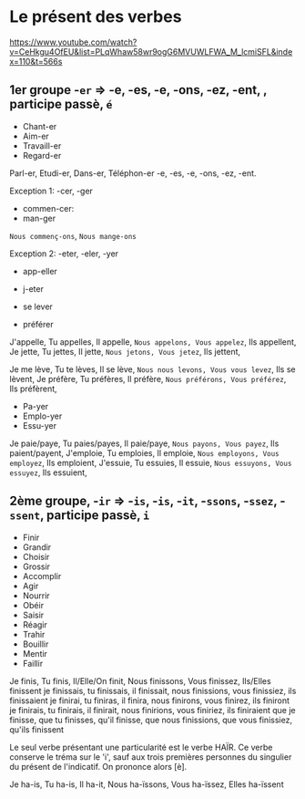 Le présent des verbes
===

https://www.youtube.com/watch?v=CeHkgu4OfEU&list=PLqWhaw58wr9ogG6MVUWLFWA_M_lcmiSFL&index=110&t=566s

## 1er groupe -`er` => -e, -es, -e, -ons, -ez, -ent, , participe passè, `é`

- Chant-er
- Aim-er
- Travaill-er
- Regard-er

Parl-er, Etudi-er, Dans-er, Téléphon-er 
-e, -es, -e, -ons, -ez, -ent.

Exception 1: -cer, -ger

- commen-cer:
- man-ger

`Nous commenç-ons`, `Nous mange-ons`

Exception 2: -eter, -eler, -yer

- app-eller
- j-eter

- se lever
- préférer

J'appelle, Tu appelles, Il appelle, `Nous appelons, Vous appelez`, Ils appellent, 
Je jette, Tu jettes, Il jette, `Nous jetons, Vous jetez`, Ils jettent, 

Je me lève, Tu te lèves, Il se lève, `Nous nous levons, Vous vous levez`, Ils se lèvent,
Je préfère, Tu préfères, Il préfère, `Nous préférons, Vous préférez`, Ils préfèrent, 

- Pa-yer
- Emplo-yer
- Essu-yer

Je paie/paye, Tu paies/payes, Il paie/paye, `Nous payons, Vous payez`, Ils paient/payent, 
J'emploie, Tu emploies, Il emploie, `Nous employons, Vous employez`, Ils emploient, 
J'essuie, Tu essuies, Il essuie, `Nous essuyons, Vous essuyez`, Ils essuient, 

## 2ème groupe, -`ir` => -`is`, -`is`, -`it`, -`ssons`, -`ssez`, -`ssent`, participe passè, `i`

- Finir
- Grandir
- Choisir
- Grossir
- Accomplir
- Agir
- Nourrir
- Obéir
- Saisir
- Réagir
- Trahir
- Bouillir
- Mentir
- Faillir

Je finis, Tu finis, Il/Elle/On finit, Nous finissons, Vous finissez, Ils/Elles finissent
je finissais, tu finissais, il finissait, nous finissions, vous finissiez, ils finissaient
je finirai, tu finiras, il finira, nous finirons, vous finirez, ils finiront
je finirais, tu finirais, il finirait, nous finirions, vous finiriez, ils finiraient
que je finisse, que tu finisses, qu'il finisse, que nous finissions, que vous finissiez, qu'ils finissent

Le seul verbe présentant une particularité est le verbe HAÏR. Ce verbe conserve le tréma sur le 'i', sauf aux trois premières personnes du singulier du présent de l'indicatif. On prononce alors [è].

Je ha-is, Tu ha-is, Il ha-it, Nous ha-ïssons, Vous ha-ïssez, Elles ha-ïssent
